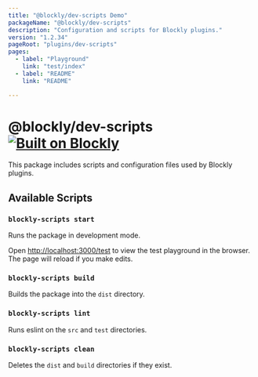 ```yaml
---
title: "@blockly/dev-scripts Demo"
packageName: "@blockly/dev-scripts"
description: "Configuration and scripts for Blockly plugins."
version: "1.2.34"
pageRoot: "plugins/dev-scripts"
pages:
  - label: "Playground"
    link: "test/index"
  - label: "README"
    link: "README"

---
```

# @blockly/dev-scripts [![Built on Blockly](https://tinyurl.com/built-on-blockly)](https://github.com/google/blockly)

This package includes scripts and configuration files used by Blockly plugins.

## Available Scripts

### `blockly-scripts start`

Runs the package in development mode.

Open [http://localhost:3000/test](http://localhost:3000/test) to view the test
playground in the browser. The page will reload if you make edits.

### `blockly-scripts build`

Builds the package into the `dist` directory.

### `blockly-scripts lint`

Runs eslint on the `src` and `test` directories.

### `blockly-scripts clean`

Deletes the `dist` and `build` directories if they exist.
